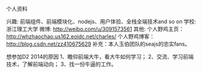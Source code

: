个人资料

兴趣: 前端组件、前端模块化、nodejs、用户体验、全栈全端技术and so on
学校: 浙江理工大学
微博: http://weibo.com/u/3091573561
其他: 个人野鸡主页：http://whzhaochao.us162.eoidc.net/charles/
      个人野鸡博客：http://blog.csdn.net/zz410675629
补充：本人玉伯团队的seajs的忠实fans。

想参加D2 2014的原因
1、瞻仰前端大牛，看大牛如何学习；
2、交流、学习前端技术，了解前端动向；
3、找一份牛逼的工作。
